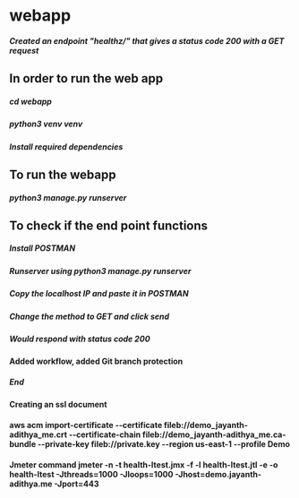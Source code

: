 # webapp
#####    Created an endpoint "healthz/"  that gives a status code 200 with a GET request

## In order to run the web app

##### cd webapp
##### python3 venv venv 
##### Install required dependencies


## To run the webapp 


##### python3 manage.py runserver

## To check if the end point functions

##### Install POSTMAN
##### Runserver using python3 manage.py runserver
##### Copy the localhost IP and paste it in POSTMAN 
##### Change the method to GET and click send
##### Would respond with status code 200 
#### Added workflow, added Git branch protection
##### End
#### Creating an ssl document 
#### aws acm import-certificate --certificate fileb://demo_jayanth-adithya_me.crt  --certificate-chain fileb://demo_jayanth-adithya_me.ca-bundle  --private-key fileb://private.key --region us-east-1 --profile Demo

#### Jmeter command jmeter -n -t health-ltest.jmx -f -l health-ltest.jtl -e -o health-ltest -Jthreads=1000 -Jloops=1000 -Jhost=demo.jayanth-adithya.me -Jport=443



